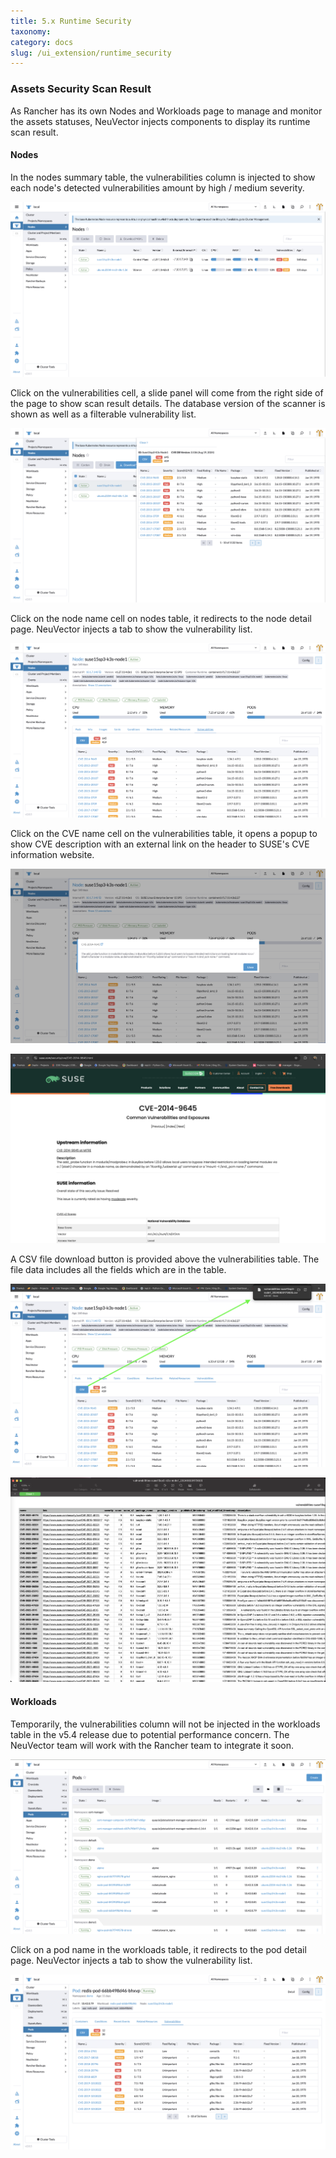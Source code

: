 ```yaml
---
title: 5.x Runtime Security
taxonomy:
category: docs
slug: /ui_extension/runtime_security
---
```



### Assets Security Scan Result

As Rancher has its own Nodes and Workloads page to manage and monitor the assets statuses, NeuVector injects components to display its runtime scan result.

#### Nodes

In the nodes summary table, the vulnerabilities column is injected to show each node's detected vulnerabilities amount by high / medium severity.

![Nodes](nodes.png)

Click on the vulnerabilities cell, a slide panel will come from the right side of the page to show scan result details. The database version of the scanner is shown as well as a filterable vulnerability list.

![Nodes](nodes_vul.png)

Click on the node name cell on nodes table, it redirects to the node detail page. NeuVector injects a tab to show the vulnerability list.

![Nodes](node_detail_vul.png)

Click on the CVE name cell on the vulnerabilities table, it opens a popup to show CVE description with an external link on the header to SUSE's CVE information website.

![Nodes](node_detail_vul_cve.png)

![SUSE](suse_cve.png)

A CSV file download button is provided above the vulnerabilities table. The file data includes all the fields which are in the table.

![CSV](download_vul.png)

![CSV](cve_csv.png)

#### Workloads

Temporarily, the vulnerabilities column will not be injected in the workloads table in the v5.4 release due to potential performance concern. The NeuVector team will work with the Rancher team to integrate it soon.

![Workload](pods.png)

Click on a pod name in the workloads table, it redirects to the pod detail page. NeuVector injects a tab to show the vulnerability list.

![Workload](pod_detail_vul.png)
